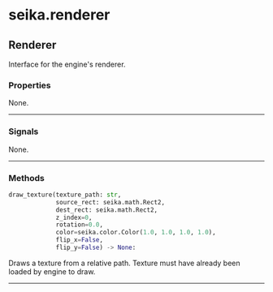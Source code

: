 # seika.renderer

## Renderer

Interface for the engine's renderer.

### Properties

None.

---

### Signals

None.

---

### Methods

```python
draw_texture(texture_path: str,
             source_rect: seika.math.Rect2,
             dest_rect: seika.math.Rect2,
             z_index=0,
             rotation=0.0,
             color=seika.color.Color(1.0, 1.0, 1.0, 1.0),
             flip_x=False,
             flip_y=False) -> None:
```

Draws a texture from a relative path.  Texture must have already been loaded by engine to draw.

---
